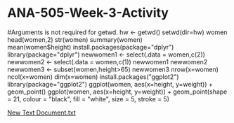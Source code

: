 # ANA-505-Week-3-Activity

#Arguments is not required for getwd.
hw <- getwd()
setwd(dir=hw)
women
head(women,2)
str(women)
summary(women)  
mean(women$height)
install.packages(package="dplyr")
library(package="dplyr")
newwomen1 <- select(.data = women,c(2))
newwomen2 <- select(.data = women,c(1))
newwomen1
newwomen2
newwomen3 <- subset(women,height>65)
newwomen3
nrow(x=women)
ncol(x=women)
dim(x=women)
install.packages("ggplot2")
library(package="ggplot2")
ggplot(women, aes(x=height, y=weight)) + 
  geom_point()
ggplot(women, aes(x=height, y=weight)) + 
  geom_point(shape = 21, colour = "black", fill = "white", size = 5, stroke = 5)
  
  [New Text Document.txt](https://github.com/MahsaKarkhaneh/ANA-505-Week-3-Activity/files/9177825/New.Text.Document.txt)
